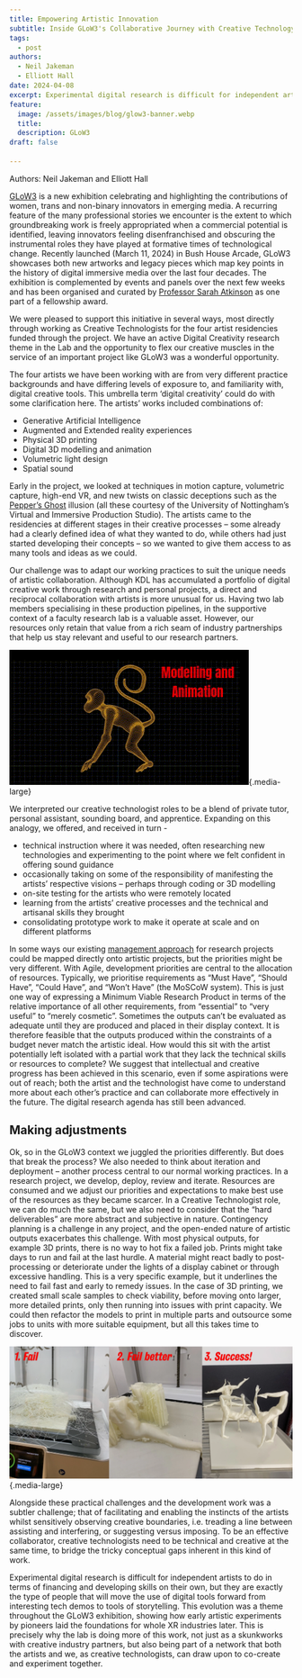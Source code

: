 ```yaml
---
title: Empowering Artistic Innovation
subtitle: Inside GLoW3's Collaborative Journey with Creative Technology
tags:
  - post
authors:
  - Neil Jakeman
  - Elliott Hall
date: 2024-04-08
excerpt: Experimental digital research is difficult for independent artists to do in terms of finance and skills on their own, but they are exactly the type of people that will move the use of digital tools forward from interesting tech demos to tools of storytelling.
feature:
  image: /assets/images/blog/glow3-banner.webp
  title:
  description: GLoW3
draft: false

---
```


Authors: Neil Jakeman and Elliott Hall

[GLoW3](https://www.kcl.ac.uk/research/glow3) is a new exhibition celebrating and highlighting the contributions of women, trans and non-binary innovators in emerging media. A recurring feature of the many professional stories we encounter is the extent to which groundbreaking work is freely appropriated when a commercial potential is identified, leaving innovators feeling disenfranchised and obscuring the instrumental roles they have played at formative times of technological change.  Recently launched (March 11, 2024) in Bush House Arcade, GLoW3 showcases both new artworks and legacy pieces which map key points in the history of digital immersive media over the last four decades. The exhibition is complemented by events and panels over the next few weeks and has been organised and curated by [Professor Sarah Atkinson](https://www.kcl.ac.uk/people/sarah-atkinson) as one part of a fellowship award.  

We were pleased to support this initiative in several ways, most directly through working as Creative Technologists for the four artist residencies funded through the project. We have an active Digital Creativity research theme in the Lab and the opportunity to flex our creative muscles in the service of an important project like GLoW3 was a wonderful opportunity.  

The four artists we have been working with are from very different practice backgrounds and have differing levels of exposure to, and familiarity with, digital creative tools. This umbrella term ‘digital creativity’ could do with some clarification here. The artists’ works included combinations of: 
- Generative Artificial Intelligence
- Augmented and Extended reality experiences
- Physical 3D printing
- Digital 3D modelling and animation
- Volumetric light design
- Spatial sound

Early in the project, we looked at techniques in motion capture, volumetric capture, high-end VR, and new twists on classic deceptions such as the [Pepper’s Ghost](https://en.wikipedia.org/wiki/Pepper%27s_ghost_) illusion (all these courtesy of the University of Nottingham’s Virtual and Immersive Production Studio).  The artists came to the residencies at different stages in their creative processes – some already had a clearly defined idea of what they wanted to do, while others had just started developing their concepts – so we wanted to give them access to as many tools and ideas as we could.

Our challenge was to adapt our working practices to suit the unique needs of artistic collaboration. Although KDL has accumulated a portfolio of digital creative work through research and personal projects, a direct and reciprocal collaboration with artists is more unusual for us. Having two lab members specialising in these production pipelines, in the supportive context of a faculty research lab is a valuable asset. However, our resources only retain that value from a rich seam of industry partnerships that help us stay relevant and useful to our research partners. 

![3D modelling and animation](/assets/images/blog/glow3_monkey_model.gif "One of the novel requirements of GLoW3"){.media-large}

We interpreted our creative technologist roles to be a blend of private tutor, personal assistant, sounding board, and apprentice. Expanding on this analogy, we offered, and received in turn - 
- technical instruction where it was needed, often researching new technologies and experimenting to the point where we felt confident in offering sound guidance
- occasionally taking on some of the responsibility of manifesting the artists’ respective visions – perhaps through coding or 3D modelling
- on-site testing for the artists who were remotely located
- learning from the artists’ creative processes and the technical and artisanal skills they brought
- consolidating prototype work to make it operate at scale and on different platforms

In some ways our existing [management approach](https://github.com/kingsdigitallab/sdlc-for-rse/wiki) for research projects could be mapped directly onto artistic projects, but the priorities might be very different. With Agile, development priorities are central to the allocation of resources. Typically, we prioritise requirements as “Must Have”, “Should Have”, “Could Have”, and “Won’t Have” (the MoSCoW system). This is just one way of expressing a Minimum Viable Research Product in terms of the relative importance of all other requirements, from “essential” to “very useful” to “merely cosmetic”. Sometimes the outputs can’t be evaluated as adequate until they are produced and placed in their display context. It is therefore feasible that the outputs produced within the constraints of a budget never match the artistic ideal. How would this sit with the artist potentially left isolated with a partial work that they lack the technical skills or resources to complete? We suggest that intellectual and creative progress has been achieved in this scenario, even if some aspirations were out of reach; both the artist and the technologist have come to understand more about each other’s practice and can collaborate more effectively in the future. The digital research agenda has still been advanced. 

## Making adjustments

Ok, so in the GLoW3 context we juggled the priorities differently. But does that break the process? We also needed to think about iteration and deployment – another process central to our normal working practices. In a research project, we develop, deploy, review and iterate. Resources are consumed and we adjust our priorities and expectations to make best use of the resources as they became scarcer. In a Creative Technologist role, we can do much the same, but we also need to consider that the “hard deliverables” are more abstract and subjective in nature. Contingency planning is a challenge in any project, and the open-ended nature of artistic outputs exacerbates this challenge. With most physical outputs, for example 3D prints, there is no way to hot fix a failed job. Prints might take days to run and fail at the last hurdle. A material might react badly to post-processing or deteriorate under the lights of a display cabinet or through excessive handling. This is a very specific example, but it underlines the need to fail fast and early to remedy issues. In the case of 3D printing, we created small scale samples to check viability, before moving onto larger, more detailed prints, only then running into issues with print capacity. We could then refactor the models to print in multiple parts and outsource some jobs to units with more suitable equipment, but all this takes time to discover. 

![3D printing](/assets/images/blog/glow3_sculpture_prints.webp "3D printing of complex forms"){.media-large}

Alongside these practical challenges and the development work was a subtler challenge; that of facilitating and enabling the instincts of the artists whilst sensitively observing creative boundaries, i.e. treading a line between assisting and interfering, or suggesting versus imposing.  To be an effective collaborator, creative technologists need to be technical and creative at the same time, to bridge the tricky conceptual gaps inherent in this kind of work.  

Experimental digital research is difficult for independent artists to do in terms of financing and developing skills on their own, but they are exactly the type of people that will move the use of digital tools forward from interesting tech demos to tools of storytelling.  This evolution was a theme throughout the GLoW3 exhibition, showing how early artistic experiments by pioneers laid the foundations for whole XR industries later. This is precisely why the lab is doing more of this work, not just as a skunkworks with creative industry partners, but also being part of a network that both the artists and we, as creative technologists, can draw upon to co-create and experiment together.
